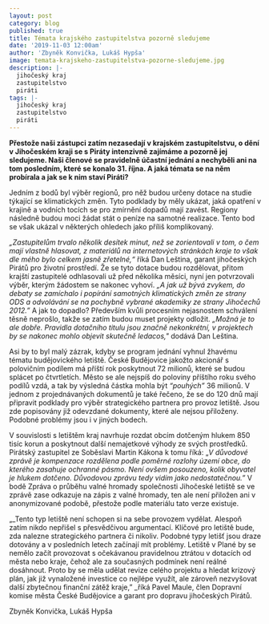 ```yaml
---
layout: post
category: blog
published: true
title: Témata krajského zastupitelstva pozorně sledujeme
date: '2019-11-03 12:00am'
author: 'Zbyněk Konvička, Lukáš Hypša'
image: temata-krajskeho-zastupitelstva-pozorne-sledujeme.jpg
description: |-
  jihočeský kraj
  zastupitelstvo
  piráti
tags: |-
  jihočeský kraj
  zastupitelstvo
  piráti
---
```


**Přestože naši zástupci zatím nezasedají v krajském zastupitelstvu, o dění v Jihočeském kraji se s Piráty intenzivně zajímáme a pozorně jej sledujeme. Naši členové se pravidelně účastní jednání a nechyběli ani na tom posledním, které se konalo 31. října. A jaká témata se na něm probírala a jak se k nim staví Piráti?**

Jedním z bodů byl výběr regionů, pro něž budou určeny dotace na studie týkající se klimatických změn. Tyto podklady by měly ukázat, jaká opatření v krajině a vodních tocích se pro zmírnění dopadů mají zavést. Regiony následně budou moci žádat stát o peníze na samotné realizace. Tento bod se však ukázal v některých ohledech jako příliš komplikovaný. 

_„Zastupitelům trvalo několik desítek minut, než se zorientovali v tom, o čem mají vlastně hlasovat, z materiálů na internetových stránkách kraje to však dle mého bylo celkem jasně zřetelné,“_ říká Dan Leština, garant jihočeských Pirátů pro životní prostředí. Že se tyto dotace budou rozdělovat, přitom krajští zastupitelé odhlasovali už před několika měsíci, nyní jen potvrzovali výběr, kterým žádostem se nakonec vyhoví. _„A jak už bývá zvykem, do debaty se zamíchalo i popírání samotných klimatických změn ze strany ODS a odvolávání se na pochybně vybrané akademiky ze strany Jihočechů 2012.”_ A jak to dopadlo? Především kvůli procesním nejasnostem schválení těsně neprošlo, takže se zatím budou muset projekty odložit. _„Možná je to ale dobře. Pravidla dotačního titulu jsou značně nekonkrétní, v projektech by se nakonec mohlo objevit skutečně ledacos,"_ dodává Dan Leština.

Asi by to byl malý zázrak, kdyby se program jednání vyhnul žhavému tématu budějovického letiště. České Budějovice jakožto akcionář s polovičním podílem má příští rok poskytnout 72 milionů, které se budou splácet po čtvrtletích. Město se ale nejspíš do poloviny příštího roku svého podílů vzdá, a tak by výsledná částka mohla být _“pouhých”_ 36 milionů. V jednom z projednávaných dokumentů je také řečeno, že se do 120 dnů mají připravit podklady pro výběr strategického partnera pro provoz letiště. Jsou zde popisovány již odevzdané dokumenty, které ale nejsou přiloženy. Podobné problémy jsou i v jiných bodech.

V souvislosti s letištěm kraj navrhuje rozdat obcím dotčeným hlukem 850 tisíc korun a poskytnout další nemajetkové výhody ze svých prostředků. Pirátský zastupitel ze Soběslavi Martin Kákona k tomu říká: „_V důvodové zprávě je kompenzace rozdělena podle poměrné rozlohy území obce, do kterého zasahuje ochranné pásmo. Není ovšem posouzeno, kolik obyvatel je hlukem dotčeno. Důvodovou zprávu tedy vidím jako nedostatečnou.”_ V bodě Zpráva o průběhu valné hromady společnosti Jihočeské letiště se ve zprávě zase odkazuje na zápis z valné hromady, ten ale není přiložen ani v anonymizované podobě, přestože podle materiálu tato verze existuje.

„_Tento typ letiště není schopen si na sebe provozem vydělat. Alespoň zatím nikdo nepřišel s přesvědčivou argumentací. Klíčové pro letiště bude, zda nalezne strategického partnera či nikoliv. Podobné typy letišť jsou draze dotovány a v posledních letech začínají mít problémy. Letiště v Plané by se nemělo začít provozovat s očekávanou pravidelnou ztrátou v dotacích od města nebo kraje, čehož ale za současných podmínek není reálné dosáhnout. Proto by se měla udělat revize celého projektu a hledat krizový plán, jak již vynaložené investice co nejlépe využít, ale zároveň nezvyšovat další zbytečnou finanční zátěž kraje,” _říká Pavel Maule, člen Dopravní komise města České Budějovice a garant pro dopravu jihočeských Pirátů.

Zbyněk Konvička, Lukáš Hypša
